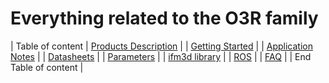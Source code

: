 # Everything related to the O3R family

| Table of content 
| [Products Description](ProductsDescription/README.md)                         |
| [Getting Started](GettingStarted/README.md)                                   |
| [Application Notes](ApplicationNotes/README.md)                               |
| [Datasheets](Datasheets/README.md)                                            |
| [Parameters](Parameters/README.md)                                            |
| [ifm3d library](https://github.com/ifm/documentation/blob/main/O3R/README.md) |
| [ROS](http://www.google.com)                                                  |
| [FAQ](FAQ/README.md)                                                          |
| End Table of content                                                          |